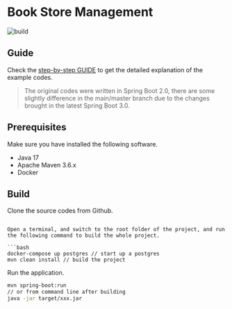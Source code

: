 # Book Store Management

![build](https://github.com/hantsy/spring-webmvc-jwt-sample/workflows/build/badge.svg)

## Guide

Check the [step-by-step GUIDE](./GUIDE.md) to get the detailed explanation of the example codes.  

> The original codes were written in Spring Boot 2.0, there are some slightly difference in the main/master branch due to the changes brought in the latest Spring Boot 3.0.

## Prerequisites

Make sure you have installed the following software.

* Java 17
* Apache Maven 3.6.x
* Docker

## Build 

Clone the source codes from Github.

```

Open a terminal, and switch to the root folder of the project, and run the following command to build the whole project.

```bash
docker-compose up postgres // start up a postgres
mvn clean install // build the project
```

Run the application.

```bash
mvn spring-boot:run
// or from command line after building
java -jar target/xxx.jar
```